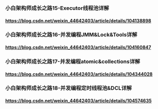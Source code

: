 ### 小白架构师成长之路15-Executor线程池详解
#### https://blog.csdn.net/weixin_44642403/article/details/104138898
### 小白架构师成长之路16-并发编程JMM&Lock&Tools详解
#### https://blog.csdn.net/weixin_44642403/article/details/104160847
### 小白架构师成长之路17-并发编程atomic&collections详解
#### https://blog.csdn.net/weixin_44642403/article/details/104344028
### 小白架构师成长之路18-并发编程定时线程池&DCL详解
#### https://blog.csdn.net/weixin_44642403/article/details/104574635
